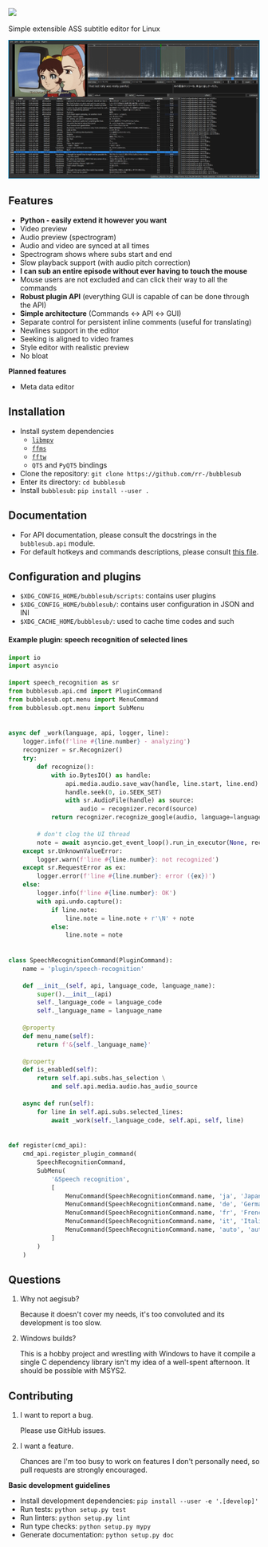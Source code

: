 ![](https://cdn.rawgit.com/rr-/bubblesub/master/docs/logo.svg)

Simple extensible ASS subtitle editor for Linux

![](docs/screen.png)

## Features

- **Python - easily extend it however you want**
- Video preview
- Audio preview (spectrogram)
- Audio and video are synced at all times
- Spectrogram shows where subs start and end
- Slow playback support (with audio pitch correction)
- **I can sub an entire episode without ever having to touch the mouse**
- Mouse users are not excluded and can click their way to all the commands
- **Robust plugin API** (everything GUI is capable of can be done through the API)
- **Simple architecture** (Commands ↔ API ↔ GUI)
- Separate control for persistent inline comments (useful for translating)
- Newlines support in the editor
- Seeking is aligned to video frames
- Style editor with realistic preview
- No bloat

**Planned features**

- Meta data editor

## Installation

- Install system dependencies
    - [`libmpv`](https://github.com/mpv-player/mpv.git)
    - [`ffms`](https://github.com/FFMS/ffms2)
    - [`fftw`](https://github.com/FFTW/fftw3)
    - `QT5` and `PyQT5` bindings
- Clone the repository: `git clone https://github.com/rr-/bubblesub`
- Enter its directory: `cd bubblesub`
- Install `bubblesub`: `pip install --user .`

## Documentation

- For API documentation, please consult the docstrings in the `bubblesub.api`
module.
- For default hotkeys and commands descriptions, please consult [this
file](https://github.com/rr-/bubblesub/tree/master/docs/doc.md).

## Configuration and plugins

- `$XDG_CONFIG_HOME/bubblesub/scripts`: contains user plugins
- `$XDG_CONFIG_HOME/bubblesub/`: contains user configuration in JSON and INI
- `$XDG_CACHE_HOME/bubblesub/`: used to cache time codes and such

#### Example plugin: speech recognition of selected lines

```python
import io
import asyncio

import speech_recognition as sr
from bubblesub.api.cmd import PluginCommand
from bubblesub.opt.menu import MenuCommand
from bubblesub.opt.menu import SubMenu


async def _work(language, api, logger, line):
    logger.info(f'line #{line.number} - analyzing')
    recognizer = sr.Recognizer()
    try:
        def recognize():
            with io.BytesIO() as handle:
                api.media.audio.save_wav(handle, line.start, line.end)
                handle.seek(0, io.SEEK_SET)
                with sr.AudioFile(handle) as source:
                    audio = recognizer.record(source)
            return recognizer.recognize_google(audio, language=language)

        # don't clog the UI thread
        note = await asyncio.get_event_loop().run_in_executor(None, recognize)
    except sr.UnknownValueError:
        logger.warn(f'line #{line.number}: not recognized')
    except sr.RequestError as ex:
        logger.error(f'line #{line.number}: error ({ex})')
    else:
        logger.info(f'line #{line.number}: OK')
        with api.undo.capture():
            if line.note:
                line.note = line.note + r'\N' + note
            else:
                line.note = note


class SpeechRecognitionCommand(PluginCommand):
    name = 'plugin/speech-recognition'

    def __init__(self, api, language_code, language_name):
        super().__init__(api)
        self._language_code = language_code
        self._language_name = language_name

    @property
    def menu_name(self):
        return f'&{self._language_name}'

    @property
    def is_enabled(self):
        return self.api.subs.has_selection \
            and self.api.media.audio.has_audio_source

    async def run(self):
        for line in self.api.subs.selected_lines:
            await _work(self._language_code, self.api, self, line)


def register(cmd_api):
    cmd_api.register_plugin_command(
        SpeechRecognitionCommand,
        SubMenu(
            '&Speech recognition',
            [
                MenuCommand(SpeechRecognitionCommand.name, 'ja', 'Japanese'),
                MenuCommand(SpeechRecognitionCommand.name, 'de', 'German'),
                MenuCommand(SpeechRecognitionCommand.name, 'fr', 'French'),
                MenuCommand(SpeechRecognitionCommand.name, 'it', 'Italian'),
                MenuCommand(SpeechRecognitionCommand.name, 'auto', 'auto')
            ]
        )
    )
```

## Questions

1. Why not aegisub?

    Because it doesn't cover my needs, it's too convoluted and its development
    is too slow.

2. Windows builds?

    This is a hobby project and wrestling with Windows to have it compile a
    single C dependency library isn't my idea of a well-spent afternoon.
    It should be possible with MSYS2.

## Contributing

1. I want to report a bug.

    Please use GitHub issues.

2. I want a feature.

    Chances are I'm too busy to work on features I don't personally need,
    so pull requests are strongly encouraged.

**Basic development guidelines**

- Install development dependencies: `pip install --user -e '.[develop]'`
- Run tests: `python setup.py test`
- Run linters: `python setup.py lint`
- Run type checks: `python setup.py mypy`
- Generate documentation: `python setup.py doc`
